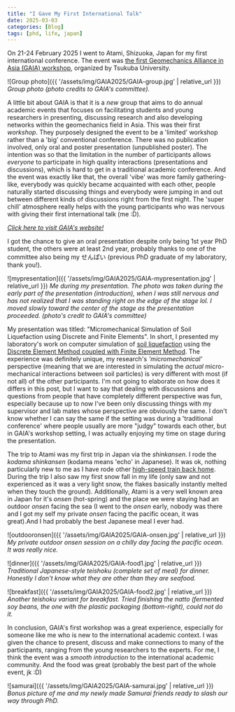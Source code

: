 ```yaml
---
title: "I Gave My First International Talk"
date: 2025-03-03
categories: [Blog]
tags: [phd, life, japan]
---
```


On 21-24 February 2025 I went to Atami, Shizuoka, Japan for my first international conference. The event was [the first Geomechanics Alliance in Asia (GAIA) workshop](https://www.kz.tsukuba.ac.jp/~tmatsu/GAIA_homepage/index.html), organized by Tsukuba University. 

![Group photo]({{ '/assets/img/GAIA2025/GAIA-group.jpg' | relative_url }})
_Group photo (photo credits to GAIA's committee)._

A little bit about GAIA is that it is a *new* group that aims to do annual academic events that focuses on facilitating students and young researchers in presenting, discussing research and also developing networks within the geomechanics field in Asia. This was their first *workshop*. They purposely designed the event to be a 'limited' workshop rather than a 'big' conventional conference. There was no publication involved, only oral and poster presentation (unpublished poster). The intention was so that the limitation in the number of participants allows *everyone* to participate in high quality interactions (presentations and discussions), which is hard to get in a traditional academic conference. And the event was exactly like that, the overall 'vibe' was more family gathering-like, everybody was quickly became acquainted with each other, people naturally started discussing things and everybody were jumping in and out between different kinds of discussions right from the first night. The 'super chill' atmosphere really helps with the young participants who was nervous with giving their first international talk (me :D). 

*[Click here to visit GAIA's website!](https://www.kz.tsukuba.ac.jp/~tmatsu/GAIA_homepage/index.html)*

I got the chance to give an oral presentation despite only being 1st year PhD student, the others were at least 2nd year, probably thanks to one of the committee also being my せんぱい (previous PhD graduate of my laboratory, thank you!). 

![mypresentation]({{ '/assets/img/GAIA2025/GAIA-mypresentation.jpg' | relative_url }})
_Me during my presentation. The photo was taken during the early part of the presentation (introduction), when I was still nervous and has not realized that I was standing right on the edge of the stage lol. I moved slowly toward the center of the stage as the presentation proceeded. (photo's credit to GAIA's committee)_

My presentation was titled: "Micromechanical Simulation of Soil Liquefaction using Discrete and Finite Elements". In short, I presented my laboratory's work on computer simulation of [soil liquefaction](https://en.wikipedia.org/wiki/Soil_liquefaction) using the [Discrete Element Method coupled with Finite Element Method](https://www.researchgate.net/publication/344837644_Towards_a_Micromechanical_Understanding_of_Landslides-Aiming_at_a_Combination_of_Finite_and_Discrete_Elements_with_Minimal_Number_of_Degrees_of_Freedom). The experience was definitely unique, my research's *'micromechanical'* perspective (meaning that we are interested in simulating the *actual* micro-mechanical interactions between soil particles) is very different with most (if not all) of the other participants. I'm not going to elaborate on how does it differs in this post, but I want to say that dealing with discussions and questions from people that have completely different perspective was fun, especially because up to now I've been only discussing things with my supervisor and lab mates whose perspective are obviously the same. I don't know whether I can say the same if the setting was during a 'traditional conference' where people usually are more "judgy" towards each other, but in GAIA's workshop setting, I was actually enjoying my time on stage during the presentation.

The trip to Atami was my first trip in Japan via the *shinkansen*. I rode the *kodama shinkansen* (kodama means 'echo' in Japanese). It was ok, nothing particularly new to me as I have rode other [high-speed train back home](https://en.wikipedia.org/wiki/Kereta_Cepat_Indonesia_China). During the trip I also saw my first snow fall in my life (only saw and not experienced as it was a very light snow, the flakes basically instantly melted when they touch the ground). Additionally, Atami is a very well known area in Japan for it's *onsen* (hot-spring) and the place we were staying had an outdoor *onsen* facing the sea (I went to the *onsen* early, nobody was there and I got my self my private *onsen* facing the pacific ocean, it was great).And I had probably the best Japanese meal I ever had.

![outdooronsen]({{ '/assets/img/GAIA2025/GAIA-onsen.jpg' | relative_url }})
_My private outdoor onsen session on a chilly day facing the pacific ocean. It was really nice._

![dinner]({{ '/assets/img/GAIA2025/GAIA-food1.jpg' | relative_url }})
_Traditional Japanese-style *teishoku* (complete set of meal) for dinner. Honestly I don't know what they are other than they are seafood._

![breakfast]({{ '/assets/img/GAIA2025/GAIA-food2.jpg' | relative_url }})
_Another *teishoku* variant for breakfast. Tried finishing the *natto* (fermented soy beans, the one with the plastic packaging (bottom-right), could not do it._

In conclusion, GAIA's first workshop was a great experience, especially for someone like me who is new to the international academic context. I was given the chance to present, discuss and make connections to many of the participants, ranging from the young researchers to the experts. For me, I think the event was a *smooth introduction* to the international academic community. And the food was great (probably the best part of the whole event, jk :D)

![samurai]({{ '/assets/img/GAIA2025/GAIA-samurai.jpg' | relative_url }})
_Bonus picture of me and my newly made Samurai friends ready to slash our way through PhD._